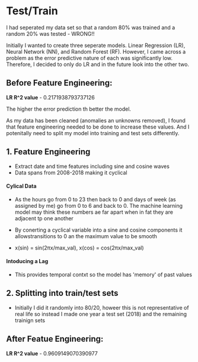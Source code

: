 # Test/Train
I had seperated my data set so that a random 80% was trained and a random 20% was tested - WRONG!!


Initially I wanted to create three seperate models. Linear Regression (LR), Neural Network (NN), and Random Forest (RF). However, I came across a problem as the error predictive nature of each was significantly low. Therefore, I decided to only do LR and in the future look into the other two.


## Before Feature Engineering:

**LR R^2 value** - 0.2171938793737126 

The higher the error prediction th better the model.

As my data has been cleaned (anomalies an unknowns removed), I found that feature engineering needed to be done to increase these values.
And I potenitally need to split my model into training and test sets differently.

## 1. Feature Engineering 
- Extract date and time features including sine and cosine waves
- Data spans from 2008-2018 making it cyclical


#### Cylical Data 
- As the hours go from 0 to 23 then back to 0 and days of week (as assigned by me) go from 0 to 6 and back to 0. The machine learning model may think these numbers ae far apart when in fat they are adjacent tp one another
- By conerting a cyclical variable into a sine and cosine components it allowstransitions to 0 an the maximum value to be smooth

- x(sin) ​= sin(2πx/max_val​),   x(cos​) = cos(2πx​/max_val)

#### Intoducing a Lag
- This provides temporal contxt so the model has 'memory' of past values

## 2. Splitting into train/test sets
   - Initially I did it randomly into 80/20, howeer this is not representative of real life so instead I made one year a test set (2018) and the remaining trainign sets
 
  ## After Featue Engineering: 

  **LR R^2 value** - 0.9609149070390977
